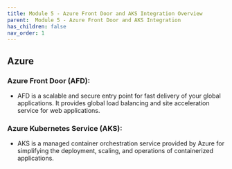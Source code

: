 ```yaml
---
title: Module 5 - Azure Front Door and AKS Integration Overview
parent:  Module 5 - Azure Front Door and AKS Integration
has_children: false
nav_order: 1
---
```


## Azure 

### Azure Front Door (AFD): 
- AFD is a scalable and secure entry point for fast delivery of your global applications. It provides global load balancing and site acceleration service for web applications.

### Azure Kubernetes Service (AKS): 
- AKS is a managed container orchestration service provided by Azure for simplifying the deployment, scaling, and operations of containerized applications.
